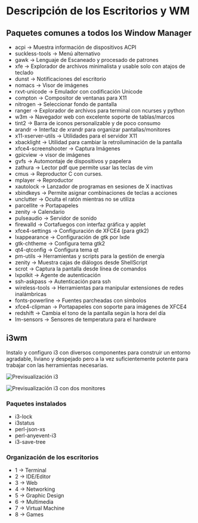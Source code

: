 # Descripción de los Escritorios y WM

## Paquetes comunes a todos los Window Manager

- acpi → Muestra información de dispositivos ACPI
- suckless-tools → Menú alternativo
- gawk → Lenguaje de Escaneado y procesado de patrones
- xfe → Explorador de archivos minimalista y usable solo con atajos de teclado
- dunst → Notificaciones del escritorio
- nomacs → Visor de imágenes
- rxvt-unicode → Emulador con codificación Unicode
- compton → Compositor de ventanas para X11
- nitrogen → Seleccionar fondo de pantalla
- ranger → Explorador de archivos para terminal con ncurses y python
- w3m → Navegador web con excelente soporte de tablas/marcos
- tint2 → Barra de iconos personalizable y de poco consumo
- arandr → Interfaz de xrandr para organizar pantallas/monitores
- x11-xserver-utils → Utilidades para el servidor X11
- xbacklight → Utilidad para cambiar la retroiluminación de la pantalla
- xfce4-screenshooter → Captura Imágenes
- gpicview → visor de imágenes
- gvfs → Automontaje de dispositivos y papelera
- zathura → Lector pdf que permite usar las teclas de vim
- cmus → Reproductor C con curses.
- mplayer → Reproductor
- xautolock → Lanzador de programas en sesiones de X inactivas
- xbindkeys → Permite asignar combinaciones de teclas a acciones
- unclutter → Oculta el ratón mientras no se utiliza
- parcellite → Portapapeles
- zenity → Calendario
- pulseaudio → Servidor de sonido
- firewalld → Cortafuegos con interfaz gráfica y applet
- xfce4-settings → Configuración de XFCE4 (para gtk2)
- lxappearance → Configuración de gtk por lxde
- gtk-chtheme → Configura tema gtk2
- qt4-qtconfig → Configura tema qt
- pm-utils → Herramientas y scripts para la gestión de energía
- zenity → Muestra cajas de diálogos desde ShellScript
- scrot → Captura la pantalla desde línea de comandos
- lxpolkit → Agente de autenticación
- ssh-askpass → Autenticación para ssh
- wireless-tools → Herramientas para manipular extensiones de redes inalámbricas
- fonts-powerline → Fuentes parcheadas con símbolos
- xfce4-clipman → Portapapeles con soporte para imágenes de XFCE4
- redshift → Cambia el tono de la pantalla según la hora del día
- lm-sensors → Sensores de temperatura para el hardware

## i3wm

Instalo y configuro i3 con diversos componentes para construir un entorno
agradable, liviano y despejado pero a la vez suficientemente potente para
trabajar con las herramientas necesarias.

![Previsualización i3](docs/i3.png)

![Previsualización i3 con dos monitores](docs/i3-Dual_Monitor.png)

### Paquetes instalados

-   i3-lock
-   i3status
-   perl-json-xs
-   perl-anyevent-i3
-   i3-save-tree

### Organización de los escritorios

- 1 → Terminal
- 2 → IDE/Editor
- 3 → Web
- 4 → Networking
- 5 → Graphic Design
- 6 → Multimedia
- 7 → Virtual Machine
- 8 → Games
